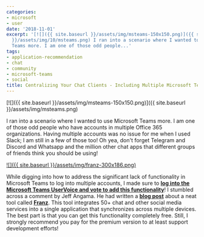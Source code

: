 ```yaml
---
categories:
- microsoft
- user
date: '2018-11-01'
excerpt: '[![]({{ site.baseurl }}/assets/img/msteams-150x150.png)]({{ site.baseurl
  }}/assets/img/10/msteams.png) I ran into a scenario where I wanted to use Microsoft
  Teams more. I am one of those odd people...'
tags:
- application-recommendation
- chat
- community
- microsoft-teams
- social
title: Centralizing Your Chat Clients - Including Multiple Microsoft Teams Accounts!
---
```


[![]({{ site.baseurl }}/assets/img/msteams-150x150.png)]({{ site.baseurl }}/assets/img/msteams.png)

I ran into a scenario where I wanted to use Microsoft Teams more. I am one of those odd people who have accounts in multiple Office 365 organizations. Having multiple accounts was no issue for me when I used Slack; I am still in a few of those too! Oh yea, don't forget Telegram and Discord and Whatsapp and the million other chat apps that different groups of friends think you should be using!

[![]({{ site.baseurl }}/assets/img/franz-300x186.png)](https://meetfranz.com)

While digging into how to address the significant lack of functionality in Microsoft Teams to log into multiple accounts, I made sure to [**log into the Microsoft Teams UserVoice and vote to add this functionality**](https://microsoftteams.uservoice.com/forums/555103-public/suggestions/17750851-i-want-to-use-multiple-teams-accounts-at-the-same)! I stumbled across a comment by Jeff Angama. He had written a [**blog post**](https://jeffangama.wordpress.com/2018/03/23/how-to-connect-to-multiple-tenants-microsoft-teams-the-user-friendly-guide/) about a neat tool called [**Franz**](https://meetfranz.com/). This tool integrates 50+ chat and other social media services into a single application that synchronizes across multiple devices. The best part is that you can get this functionality completely free. Still, I strongly recommend you pay for the premium version to at least support development efforts!
